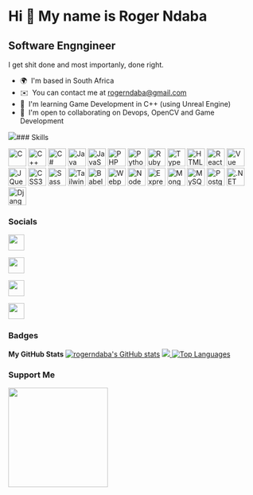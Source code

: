 Hi 👋 My name is Roger Ndaba
============================

Software Engngineer
-------------------

I get shit done and most importanly, done right.

*   🌍  I'm based in South Africa
*   ✉️  You can contact me at [rogerndaba@gmail.com](mailto:rogerndaba@gmail.com)
*   🧠  I'm learning Game Development in C++ (using Unreal Engine)
*   🤝  I'm open to collaborating on Devops, OpenCV and Game Development

<a href="https://www.github.com/rogerndaba" target="_blank" rel="noreferrer"><img
		src="https://img.shields.io/github/followers/rogerndaba?logo=github&style=for-the-badge&color=0891b2&labelColor=1c1917" /></a>###
Skills<p align="left">
	<a href="https://docs.microsoft.com/en-us/cpp/?view=msvc-170" target="_blank" rel="noreferrer"><img
			src="https://raw.githubusercontent.com/danielcranney/readme-generator/main/public/icons/skills/c-colored.svg"
			width="36" height="36" alt="C" /></a>
	<a href="https://docs.microsoft.com/en-us/cpp/?view=msvc-170" target="_blank" rel="noreferrer"><img
			src="https://raw.githubusercontent.com/danielcranney/readme-generator/main/public/icons/skills/cplusplus-colored.svg"
			width="36" height="36" alt="C++" /></a>
	<a href="https://docs.microsoft.com/en-us/dotnet/csharp/" target="_blank" rel="noreferrer"><img
			src="https://raw.githubusercontent.com/danielcranney/readme-generator/main/public/icons/skills/csharp-colored.svg"
			width="36" height="36" alt="C#" /></a>
	<a href="https://www.oracle.com/java/" target="_blank" rel="noreferrer"><img
			src="https://raw.githubusercontent.com/danielcranney/readme-generator/main/public/icons/skills/java-colored.svg"
			width="36" height="36" alt="Java" /></a>
	<a href="https://developer.mozilla.org/en-US/docs/Web/JavaScript" target="_blank" rel="noreferrer"><img
			src="https://raw.githubusercontent.com/danielcranney/readme-generator/main/public/icons/skills/javascript-colored.svg"
			width="36" height="36" alt="JavaScript" /></a>
	<a href="https://www.php.net/" target="_blank" rel="noreferrer"><img
			src="https://raw.githubusercontent.com/danielcranney/readme-generator/main/public/icons/skills/php-colored.svg"
			width="36" height="36" alt="PHP" /></a>
	<a href="https://www.python.org/" target="_blank" rel="noreferrer"><img
			src="https://raw.githubusercontent.com/danielcranney/readme-generator/main/public/icons/skills/python-colored.svg"
			width="36" height="36" alt="Python" /></a>
	<a href="https://www.ruby-lang.org/en/" target="_blank" rel="noreferrer"><img
			src="https://raw.githubusercontent.com/danielcranney/readme-generator/main/public/icons/skills/ruby-colored.svg"
			width="36" height="36" alt="Ruby" /></a>
	<a href="https://www.typescriptlang.org/" target="_blank" rel="noreferrer"><img
			src="https://raw.githubusercontent.com/danielcranney/readme-generator/main/public/icons/skills/typescript-colored.svg"
			width="36" height="36" alt="TypeScript" /></a>
	<a href="https://developer.mozilla.org/en-US/docs/Glossary/HTML5" target="_blank" rel="noreferrer"><img
			src="https://raw.githubusercontent.com/danielcranney/readme-generator/main/public/icons/skills/html5-colored.svg"
			width="36" height="36" alt="HTML5" /></a>
	<a href="https://reactjs.org/" target="_blank" rel="noreferrer"><img
			src="https://raw.githubusercontent.com/danielcranney/readme-generator/main/public/icons/skills/react-colored.svg"
			width="36" height="36" alt="React" /></a>
	<a href="https://vuejs.org/" target="_blank" rel="noreferrer"><img
			src="https://raw.githubusercontent.com/danielcranney/readme-generator/main/public/icons/skills/vuejs-colored.svg"
			width="36" height="36" alt="Vue" /></a>
	<a href="https://jquery.com/" target="_blank" rel="noreferrer"><img
			src="https://raw.githubusercontent.com/danielcranney/readme-generator/main/public/icons/skills/jquery-colored.svg"
			width="36" height="36" alt="JQuery" /></a>
	<a href="https://www.w3.org/TR/CSS/#css" target="_blank" rel="noreferrer"><img
			src="https://raw.githubusercontent.com/danielcranney/readme-generator/main/public/icons/skills/css3-colored.svg"
			width="36" height="36" alt="CSS3" /></a>
	<a href="https://sass-lang.com/" target="_blank" rel="noreferrer"><img
			src="https://raw.githubusercontent.com/danielcranney/readme-generator/main/public/icons/skills/sass-colored.svg"
			width="36" height="36" alt="Sass" /></a>
	<a href="https://tailwindcss.com/" target="_blank" rel="noreferrer"><img
			src="https://raw.githubusercontent.com/danielcranney/readme-generator/main/public/icons/skills/tailwindcss-colored.svg"
			width="36" height="36" alt="TailwindCSS" /></a>
	<a href="https://babeljs.io/" target="_blank" rel="noreferrer"><img
			src="https://raw.githubusercontent.com/danielcranney/readme-generator/main/public/icons/skills/babel-colored-dark.svg"
			width="36" height="36" alt="Babel" /></a>
	<a href="https://webpack.js.org/" target="_blank" rel="noreferrer"><img
			src="https://raw.githubusercontent.com/danielcranney/readme-generator/main/public/icons/skills/webpack-colored.svg"
			width="36" height="36" alt="Webpack" /></a>
	<a href="https://nodejs.org/en/" target="_blank" rel="noreferrer"><img
			src="https://raw.githubusercontent.com/danielcranney/readme-generator/main/public/icons/skills/nodejs-colored.svg"
			width="36" height="36" alt="NodeJS" /></a>
	<a href="https://expressjs.com/" target="_blank" rel="noreferrer"><img
			src="https://raw.githubusercontent.com/danielcranney/readme-generator/main/public/icons/skills/express-colored-dark.svg"
			width="36" height="36" alt="Express" /></a>
	<a href="https://www.mongodb.com/" target="_blank" rel="noreferrer"><img
			src="https://raw.githubusercontent.com/danielcranney/readme-generator/main/public/icons/skills/mongodb-colored.svg"
			width="36" height="36" alt="MongoDB" /></a>
	<a href="https://www.mysql.com/" target="_blank" rel="noreferrer"><img
			src="https://raw.githubusercontent.com/danielcranney/readme-generator/main/public/icons/skills/mysql-colored.svg"
			width="36" height="36" alt="MySQL" /></a>
	<a href="https://www.postgresql.org/" target="_blank" rel="noreferrer"><img
			src="https://raw.githubusercontent.com/danielcranney/readme-generator/main/public/icons/skills/postgresql-colored.svg"
			width="36" height="36" alt="PostgreSQL" /></a>
	<a href="https://dotnet.microsoft.com/en-us/" target="_blank" rel="noreferrer"><img
			src="https://raw.githubusercontent.com/danielcranney/readme-generator/main/public/icons/skills/dot-net-colored.svg"
			width="36" height="36" alt=".NET" /></a>
	<a href="https://www.djangoproject.com/" target="_blank" rel="noreferrer"><img
			src="https://raw.githubusercontent.com/danielcranney/readme-generator/main/public/icons/skills/django-colored-dark.svg"
			width="36" height="36" alt="Django" /></a>
</p>
                    
### Socials
                  
<p align="left">

<a href="https://www.github.com/rogerndaba" target="_blank" rel="noreferrer"><img
		src="https://raw.githubusercontent.com/danielcranney/readme-generator/main/public/icons/socials/github-dark.svg"
		width="32" height="32" /></a>

<a href="https://www.linkedin.com/in/roger-n-794399136/" target="_blank" rel="noreferrer"><img
		src="https://raw.githubusercontent.com/danielcranney/readme-generator/main/public/icons/socials/linkedin.svg"
		width="32" height="32" /></a>

<a href="https://www.stackoverflow.com/users/9172668/sassy-rog" target="_blank" rel="noreferrer"><img
		src="https://raw.githubusercontent.com/danielcranney/readme-generator/main/public/icons/socials/stackoverflow.svg"
		width="32" height="32" /></a>

<a href="https://www.twitter.com/sassyrog" target="_blank" rel="noreferrer"><img
		src="https://raw.githubusercontent.com/danielcranney/readme-generator/main/public/icons/socials/twitter.svg"
		width="32" height="32" /></a>
</p>

### Badges

<b>My GitHub Stats</b>
<a href="http://www.github.com/rogerndaba">
	<img src="https://github-readme-stats.vercel.app/api?username=rogerndaba&show_icons=true&hide=&count_private=true&title_color=0891b2&text_color=ffffff&icon_color=0891b2&bg_color=1c1917&hide_border=true&show_icons=true"
		alt="rogerndaba's GitHub stats" /></a>
<a href="http://www.github.com/rogerndaba">
	<img
		src="https://github-readme-streak-stats.herokuapp.com/?user=rogerndaba&stroke=ffffff&background=1c1917&ring=0891b2&fire=0891b2&currStreakNum=ffffff&currStreakLabel=0891b2&sideNums=ffffff&sideLabels=ffffff&dates=ffffff&hide_border=true" /></a><a
	href="https://github.com/rogerndaba" align="left">
	<img src="https://github-readme-stats.vercel.app/api/top-langs/?username=rogerndaba&langs_count=10&title_color=0891b2&text_color=ffffff&icon_color=0891b2&bg_color=1c1917&hide_border=true&locale=en&custom_title=Top%20%Languages"
		alt="Top Languages" />
</a>
### Support Me

<a href="https://www.buymeacoffee.com/sassyrog">
	<img src="https://cdn.buymeacoffee.com/buttons/v2/default-yellow.png" width="200" />
</a>
